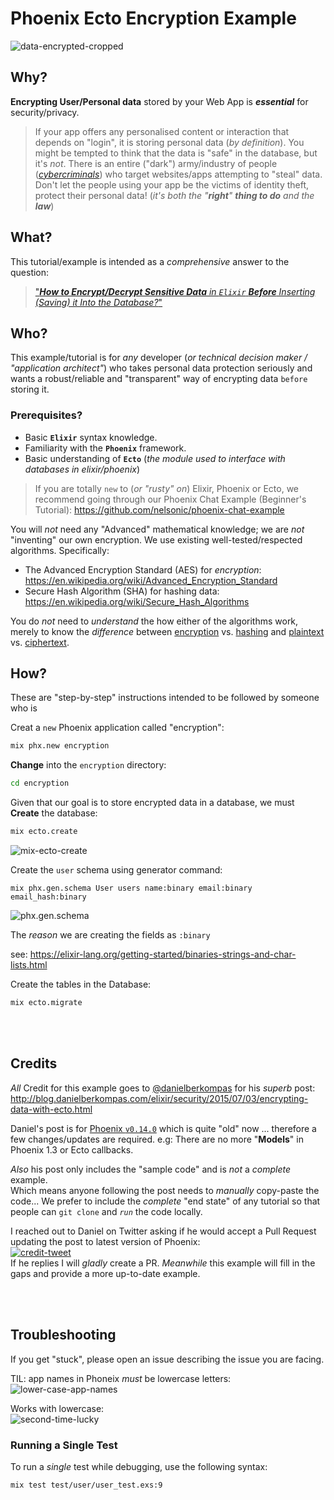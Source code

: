# Phoenix Ecto Encryption Example

![data-encrypted-cropped](https://user-images.githubusercontent.com/194400/36345569-f60382de-1424-11e8-93e9-74ed7eaceb71.jpg)



## Why?

**Encrypting User/Personal data** stored by your Web App is ***essential***
for security/privacy.

> If your app offers any personalised content or interaction
that depends on "login", it is storing personal data (_by definition_).
You might be tempted to think that the data is "safe" in the database,
but it's _not_. There is an entire ("dark") army/industry of people
([_cybercriminals_](https://en.wikipedia.org/wiki/Cybercrime))
who target websites/apps attempting to "steal" data.
Don't let the people using your app be the victims of identity theft,
protect their personal data! (_it's both the "**right**" **thing to do** and the **law**_)

## What?

This tutorial/example is intended as a _comprehensive_ answer
to the question:

> ["_**How to Encrypt/Decrypt Sensitive Data** in `Elixir` **Before** Inserting (Saving) it Into the Database?_"](https://github.com/dwyl/learn-elixir/issues/80)


## Who?

This example/tutorial is for _any_ developer
(_or technical decision maker / "application architect"_)
who takes personal data protection seriously
and wants a robust/reliable and "transparent" way
of encrypting data `before` storing it.

### Prerequisites?

+ Basic **`Elixir`** syntax knowledge.
+ Familiarity with the **`Phoenix`** framework.
+ Basic understanding of **`Ecto`**
(_the module used to interface with databases in elixir/phoenix_)

> If you are totally `new` to (_or "rusty" on_) Elixir, Phoenix or Ecto,
we recommend going through our Phoenix Chat Example (Beginner's Tutorial):
https://github.com/nelsonic/phoenix-chat-example

You will _not_ need any "Advanced" mathematical knowledge;
we are _not_ "inventing" our own encryption.
We use existing well-tested/respected algorithms.
Specifically:
+ The Advanced Encryption Standard (AES) for _encryption_: https://en.wikipedia.org/wiki/Advanced_Encryption_Standard
+ Secure Hash Algorithm (SHA) for hashing data:
https://en.wikipedia.org/wiki/Secure_Hash_Algorithms

You do _not_ need to _understand_ the how either of the algorithms work,
merely to know the _difference_ between
[encryption](https://en.wikipedia.org/wiki/Encryption)
vs.
[hashing](https://en.wikipedia.org/wiki/Hash_function)
and
[plaintext](https://en.wikipedia.org/wiki/Plaintext)
vs.
[ciphertext](https://en.wikipedia.org/wiki/Ciphertext).






## How?

These are "step-by-step" instructions intended to be followed
by someone who is


Creat a `new` Phoenix application called "encryption":
```sh
mix phx.new encryption
```

**Change** into the `encryption` directory: <br />
```sh
cd encryption
```

Given that our goal is to store encrypted data in a database,
  we must **Create** the database:
```sh
mix ecto.create
```

![mix-ecto-create](https://user-images.githubusercontent.com/194400/35360428-914eb84a-0155-11e8-8395-1e352223f509.png) <br />

Create the `user` schema using generator command:
```
mix phx.gen.schema User users name:binary email:binary email_hash:binary
```

![phx.gen.schema](https://user-images.githubusercontent.com/194400/35360796-dc4507cc-0156-11e8-9cf1-7f4005e5ed34.png)


The _reason_ we are creating the fields as `:binary`

see: https://elixir-lang.org/getting-started/binaries-strings-and-char-lists.html


Create the tables in the Database:
```sh
mix ecto.migrate
```





<br /> <br />

## Credits

_All_ Credit for this example goes to [@danielberkompas](https://github.com/danielberkompas) for his _superb_ post:
http://blog.danielberkompas.com/elixir/security/2015/07/03/encrypting-data-with-ecto.html <br />

Daniel's post is for [Phoenix `v0.14.0`](https://github.com/danielberkompas/danielberkompas.github.io/blob/c6eb249e5019e782e891bfeb591bc75f084fd97c/_posts/2015-07-03-encrypting-data-with-ecto.md) which is quite "old" now ...
therefore a few changes/updates are required.
e.g: There are no more "**Models**" in Phoenix 1.3 or Ecto callbacks.

_Also_ his post only includes the "sample code"
and is _not_ a _complete_ example. <br />
Which means anyone following the post needs to _manually_ copy-paste the code...
We prefer to include the _complete_ "end state" of any tutorial so that
people can `git clone` and _`run`_ the code locally.

I reached out to Daniel on Twitter
asking if he would accept a Pull Request
updating the post to latest version of Phoenix: <br />
[![credit-tweet](https://user-images.githubusercontent.com/194400/35771850-32b1cfba-092b-11e8-9bbf-0e693016bb76.png)](https://twitter.com/nelsonic/status/959901100760498181) <br />
If he replies I will _gladly_ create a PR.
_Meanwhile_ this example will fill in the gaps
and provide a more up-to-date example.

<br /> <br />

## Troubleshooting

If you get "stuck", please open an issue describing the issue you are facing.

TIL: app names in Phoneix _must_ be lowercase letters: <br />
![lower-case-app-names](https://user-images.githubusercontent.com/194400/35360087-73d69d88-0154-11e8-9f47-d9a9333d1e6c.png)

Works with lowercase:  <br />
![second-time-lucky](https://user-images.githubusercontent.com/194400/35360183-c522063c-0154-11e8-994a-7516bc0e5c1e.png)

### Running a Single Test

To run a _single_ test while debugging, use the following syntax:
```sh
mix test test/user/user_test.exs:9
```
